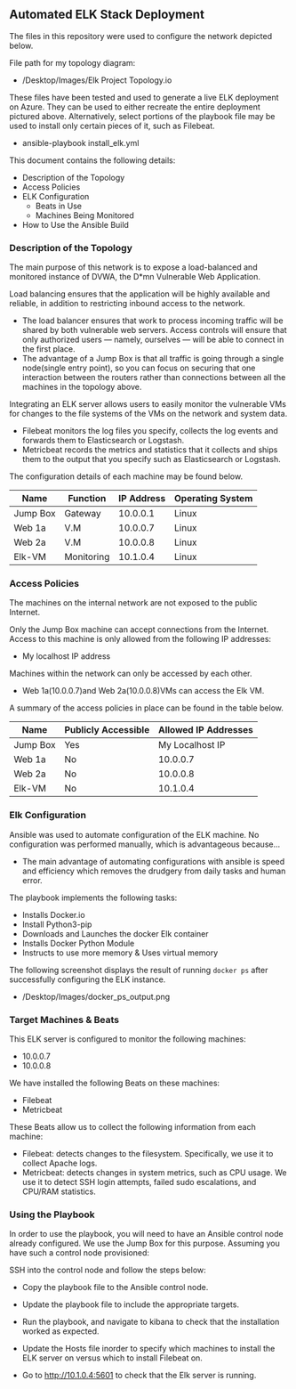 ## Automated ELK Stack Deployment

The files in this repository were used to configure the network depicted below.

File path for my topology diagram:

- /Desktop/Images/Elk Project Topology.io

These files have been tested and used to generate a live ELK deployment on Azure. They can be used to either recreate the entire deployment pictured above. Alternatively, select portions of the playbook file may be used to install only certain pieces of it, such as Filebeat.

- ansible-playbook install_elk.yml

This document contains the following details:
- Description of the Topology
- Access Policies
- ELK Configuration
  - Beats in Use
  - Machines Being Monitored
- How to Use the Ansible Build


### Description of the Topology

The main purpose of this network is to expose a load-balanced and monitored instance of DVWA, the D*mn Vulnerable Web Application.

Load balancing ensures that the application will be highly available and reliable, in addition to restricting inbound access to the network.
- The load balancer ensures that work to process incoming traffic will be shared by both vulnerable web servers. Access controls will ensure that only authorized users — namely, ourselves — will be able to connect in the first place.
- The advantage of a Jump Box is that all traffic is going through a single node(single entry point), so you can focus on securing that one interaction between the routers rather than connections between all the machines in the topology above.

Integrating an ELK server allows users to easily monitor the vulnerable VMs for changes to the file systems of the VMs on the network and system data.

- Filebeat monitors the log files you specify, collects the log events and forwards them to Elasticsearch or Logstash.
- Metricbeat records the metrics and statistics that it collects and ships them to the output that you specify such as Elasticsearch or Logstash.

The configuration details of each machine may be found below.

| Name     | Function  | IP Address | Operating System |
|----------|-----------|------------|------------------|
| Jump Box | Gateway   | 10.0.0.1   | Linux            |
| Web 1a   | V.M       | 10.0.0.7   | Linux            |
| Web 2a   | V.M       | 10.0.0.8   | Linux            |
| Elk-VM   | Monitoring| 10.1.0.4   | Linux            |


### Access Policies

The machines on the internal network are not exposed to the public Internet. 

Only the Jump Box machine can accept connections from the Internet. Access to this machine is only allowed from the following IP addresses:

- My localhost IP address

Machines within the network can only be accessed by each other.

- Web 1a(10.0.0.7)and Web 2a(10.0.0.8)VMs can access the Elk VM.

A summary of the access policies in place can be found in the table below.

| Name     | Publicly Accessible | Allowed IP Addresses |
|----------|---------------------|----------------------|
| Jump Box | Yes                 | My Localhost IP      |
| Web 1a   | No                  | 10.0.0.7             |
| Web 2a   | No                  | 10.0.0.8             | 
| Elk-VM   | No                  | 10.1.0.4             |


### Elk Configuration

Ansible was used to automate configuration of the ELK machine. No configuration was performed manually, which is advantageous because...
- The main advantage of automating configurations with ansible is speed and efficiency which removes the drudgery from daily tasks and human error.

The playbook implements the following tasks:

- Installs Docker.io
- Install Python3-pip
- Downloads and Launches the docker Elk container
- Installs Docker Python Module
- Instructs to use more memory & Uses virtual memory

The following screenshot displays the result of running `docker ps` after successfully configuring the ELK instance.

- /Desktop/Images/docker_ps_output.png


### Target Machines & Beats

This ELK server is configured to monitor the following machines:

- 10.0.0.7
- 10.0.0.8

We have installed the following Beats on these machines:

- Filebeat
- Metricbeat

These Beats allow us to collect the following information from each machine:

- Filebeat: detects changes to the filesystem. Specifically, we use it to collect Apache logs.
- Metricbeat: detects changes in system metrics, such as CPU usage. We use it to detect SSH login attempts, failed sudo escalations, and CPU/RAM statistics.


### Using the Playbook

In order to use the playbook, you will need to have an Ansible control node already configured. We use the Jump Box for this purpose. Assuming you have such a control node provisioned: 

SSH into the control node and follow the steps below:
- Copy the playbook file to the Ansible control node.
- Update the playbook file to include the appropriate targets.
- Run the playbook, and navigate to kibana to check that the installation worked as expected.

- Update the Hosts file inorder to specify which machines to install the ELK server on versus which to install Filebeat on.
- Go to http://10.1.0.4:5601 to check that the Elk server is running.
